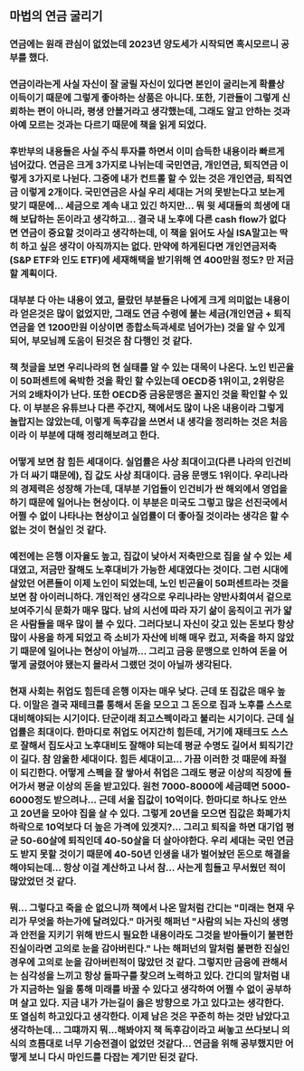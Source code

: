 ## 마법의 연금 굴리기 ##
### 연금에는 원래 관심이 없었는데 2023년 양도세가 시작되면 혹시모르니 공부를 했다. ###
### 연금이라는게 사실 자신이 잘 굴릴 자신이 있다면 본인이 굴리는게 확률상 이득이기 때문에 그렇게 좋아하는 상품은 아니다. 또한, 기관들이 그렇게 신뢰하는 편이 아니라, 평생 안볼거라고 생각했는데, 그래도 알고 안하는 것과 아예 모르는 것과는 다르기 때문에 책을 읽게 되었다. ###
### 후반부의 내용들은 사실 주식 투자를 하면서 이미 습득한 내용이라 빠르게 넘어갔다. 연금은 크게 3가지로 나뉘는데 국민연금, 개인연금, 퇴직연금 이렇게 3가지로 나뉜다. 그중에 내가 컨트롤 할 수 있는 것은 개인연금, 퇴직연금 이렇게 2개이다. 국민연금은 사실 우리 세대는 거의 못받는다고 보는게 맞기 때문에... 세금으로 계속 내고 있긴 하지만... 뭐 윗 세대들의 희생에 대해 보답하는 돈이라고 생각하고... 결국 내 노후에 다른 cash flow가 없다면 연금이 중요할 것이라고 생각하는데, 이 책을 읽어도 사실 ISA말고는 딱히 하고 싶은 생각이 아직까지는 없다. 만약에 하게된다면 개인연금저축(S&P ETF와 인도 ETF)에 세재해택을 받기위해 연 400만원 정도? 만 저금할 계획이다. ###
### 대부분 다 아는 내용이 였고, 몰랐던 부분들은 나에게 크게 의미없는 내용이라 얻은것은 많이 없었지만, 그래도 연금 수령에 붙는 세금(개인연금 + 퇴직연금을 연 1200만원 이상이면 종합소득과세로 넘어가는) 것을 알 수 있게 되어, 부모님께 도움이 된것은 참 다행인 것 같다. ###
### 책 첫글을 보면 우리나라의 현 실태를 알 수 있는 대목이 나온다. 노인 빈곤율이 50퍼센트에 육박한 것을 확인 할 수있는데 OECD중 1위이고, 2위랑은 거의 2배차이가 난다. 또한 OECD중 금융문맹은 꼴지인 것을 확인할 수 있다. 이 부분은 유튜브나 다른 주간지, 책에서도 많이 나온 내용이라 그렇게 놀랍지는 않았는데, 이렇게 독후감을 쓰면서 내 생각을 정리하는 것은 처음이라 이 부분에 대해 정리해보려고 한다. ###
### 어떻게 보면 참 힘든 세대이다. 실업률은 사상 최대이고(다른 나라의 인건비가 더 싸기 떄문에), 집 값도 사상 최대이다. 금융 문맹도 1위이다. 우리나라의 경제력은 성장해 가는데, 대부분 기업들이 인건비가 싼 해외에서 영업을 하기 때문에 일어나는 현상이다. 이 부분은 미국도 그렇고 많은 선진국에서 어쩔 수 없이 나타나는 현상이고 실업률이 더 좋아질 것이라는 생각은 할 수 없는 것이 현실인 것 같다. ###
### 예전에는 은행 이자율도 높고, 집값이 낮아서 저축만으로 집을 살 수 있는 세대였고, 저금만 잘해도 노후대비가 가능한 세대였다는 것이다. 그런 시대에 살았던 어른들이 이제 노인이 되었는데, 노인 빈곤율이 50퍼센트라는 것을 보면 참 아이러니하다. 개인적인 생각으로 우리나라는 양반사회여서 겉으로 보여주기식 문화가 매우 많다. 남의 시선에 따라 자기 삶이 움직이고 귀가 얇은 사람들을 매우 많이 볼 수 있다. 그러다보니 자신이 갖고 있는 돈보다 항상 많이 사용을 하게 되었고 즉 소비가 자산에 비해 매우 컸고, 저축을 하지 않았기 때문에 일어나는 현상이 아닐까... 그리고 금융 문맹으로 인하여 돈을 어떻게 굴렸어야 됐는지 몰라서 그랬던 것이 아닐까 생각된다. ###
### 현재 사회는 취업도 힘든데 은행 이자는 매우 낮다. 근데 또 집값은 매우 높다. 이말은 결국 재테크를 통해서 돈을 모으고 그 돈으로 집과 노후를 스스로 대비해야되는 시기이다. 단군이래 최고스펙이라고 불리는 시기이다. 근데 실업률은 최대이다. 한마디로 취업도 어지간히 힘든데, 거기에 재테크도 스스로 잘해서 집도사고 노후대비도 잘해야 되는데 평균 수명도 길어서 퇴직기간이 길다. 참 암울한 세대이다. 힘든 세대이고... 가끔 이러한 것 때문에 좌절이 되긴한다. 어떻게 스펙을 잘 쌓아서 취업은 그래도 평균 이상의 직장에 들어가서 평균 이상의 돈을 받고있다. 원천 7000-8000에 세금떼면 5000-6000정도 받으려나... 근데 서울 집값이 10억이다. 한마디로 하나도 안쓰고 20년을 모아야 집을 살 수 있다. 그렇게 20년을 모으면 집값은 화폐가치 하락으로 10억보다 더 높은 가격에 있겟지?... 그리고 퇴직을 하면 대기업 평균 50-60살에 퇴직인데 40-50살을 더 살아야한다. 우리 세대는 국민 연금도 받지 못할 것이기 때문에 40-50년 인생을 내가 벌어놨던 돈으로 해결을 해야되는데... 항상 이걸 계산하고 나서 참... 사는게 힘들고 무서웠던 적이 많았었던 것 같다. ###
### 뭐... 그렇다고 죽을 순 없으니까 책에서 나온 말처럼 간디는 "미래는 현재 우리가 무엇을 하는가에 달려있다." 마거릿 해퍼넌 "사람의 뇌는 자신의 생명과 안전을 지키기 위해 반드시 필요한 내용이라도 그것을 받아들이기 불편한 진실이라면 고의로 눈을 감아버린다." 나는 해퍼넌의 말처럼 불편한 진실인 경우에 고의로 눈을 감아버린적이 많았던 것 같다. 그렇지만 금융에 관해서는 심각성을 느끼고 항상 돌파구를 찾으려 노력하고 있다. 간디의 말처럼 내가 지금하는 일을 통해 미래를 바꿀 수 있다고 생각하여 어쩔 수 없이 공부하며 살고 있다. 지금 내가 가는길이 옳은 방향으로 가고 있다고는 생각한다. 또 열심히 하고있다고 생각한다. 이제 남은 것은 꾸준히 하는 것만 남았다고 생각하는데... 그떄까지 뭐...해봐야지 책 독후감이라고 써놓고 쓰다보니 의식의 흐름대로 너무 기승전결이 없었던 것같다... 연금을 위해 공부했지만 어떻게 보니 다시 마인드를 다잡는 계기만 된것 같다. ###